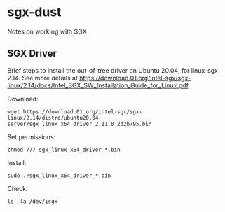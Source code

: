 # sgx-dust
Notes on working with SGX

## SGX Driver
Brief steps to install the out-of-tree driver on Ubuntu 20.04, for linux-sgx 2.14. See more details at https://download.01.org/intel-sgx/sgx-linux/2.14/docs/Intel_SGX_SW_Installation_Guide_for_Linux.pdf.

Download:

```console
wget https://download.01.org/intel-sgx/sgx-linux/2.14/distro/ubuntu20.04-server/sgx_linux_x64_driver_2.11.0_2d2b795.bin
```

Set permissions:

```console
chmod 777 sgx_linux_x64_driver_*.bin 
```

Install:

```console
sudo ./sgx_linux_x64_driver_*.bin
```

Check:

``` console
ls -la /dev/isgx
```
